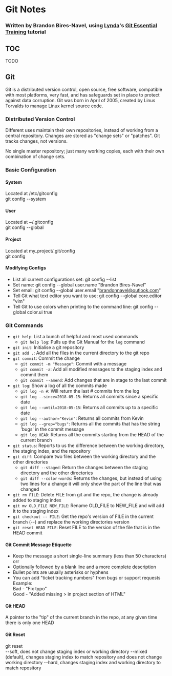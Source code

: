 # Git Notes
### Written by Brandon Bires-Navel, using [Lynda](http://www.lynda.com)'s [Git Essential Training](https://www.lynda.com/Git-tutorials/Git-Essential-Training/100222-2.html?srchtrk=index:1%0Alinktypeid:2%0Aq:GIT%0Apage:1%0As:relevance%0Asa:true%0Aproducttypeid:2) tutorial

## TOC
TODO  
  
## Git
Git is a distributed version control, open source, free software, compatible with most platforms, very fast, and has safeguards set in place to protect against data corruption. Git was born in April of 2005, created by Linus Torvalds to manage Linux kernel source code.  
  
### Distributed Version Control
Different uses maintain their own repositories, instead of working from a central repository. Changes are stored as "change sets" or "patches". Git tracks changes, not versions.  
  
No single master repository; just many working copies, each with their own combination of change sets.  
  
### Basic Configuration

#### System
Located at /etc/gitconfig  
git config --system  

#### User
Located at ~/.gitconfig  
git config --global  

#### Project
Located at my_project/.git/config  
git config  

#### Modifying Configs
* List all current configurations set: git config --list
* Set name: git config --global user.name "Brandon Bires-Navel"
* Set email: git config --global user.email "brandonnavel@outlook.com"
* Tell Git what text editor you want to use: git config --global core.editor "vim"
* Tell Git to use colors when printing to the command line: git config --global color.ui true

### Git Commands

* `git help`: List a bunch of helpful and most used commands
    * `git help log`: Pulls up the Git Manual for the `log` command
* `git init`: Initialise a git repository
* `git add .`: Add all the files in the current directory to the git repo
* `git commit`: Commit the change
    * `git commit -m "Message"`: Commit with a message
    * `git commit -a`: Add all modified messages to the staging index and commit them
    * `git commit --amend`: Add changes that are in stage to the last commit
* `git log`: Show a log of all the commits made
    * `git log -n #`: Will return the last # commits from the log
    * `git log --since=2018-05-15`: Returns all commits since a specific date
    * `git log --until=2018-05-15`: Returns all commits up to a specific date
    * `git log --author="Kevin"`: Returns all commits from Kevin
    * `git log --grep="bugs"`: Returns all the commits that has the string 'bugs' in the commit message
    * `git log HEAD`: Returns all the commits starting from the HEAD of the current branch
* `git status`: Reports to us the difference between the working directory, the staging index, and the repository
* `git diff`: Compare two files between the working directory and the other directories
    * `git diff --staged`: Return the changes between the staging directory and the other directories
    * `git diff --color-words`: Returns the changes, but instead of using two lines for a change it will only show the part of the line that was changed
* `git rm FILE`: Delete FILE from git and the repo, the change is already added to staging index
* `git mv OLD_FILE NEW_FILE`: Rename OLD_FILE to NEW_FILE and will add it to the staging index  
* `git checkout -- FILE`: Get the repo's version of FILE in the current branch (--) and replace the working directories version
* `git reset HEAD FILE`: Reset FILE to the version of the file that is in the HEAD commit


#### Git Commit Message Etiquette
* Keep the message a short single-line summary (less than 50 characters) orr
* Optionally followed by a blank line and a more complete description
* Bullet points are usually asterisks or hyphens
* You can add "ticket tracking numbers" from bugs or support requests
Example:  
Bad - "Fix typo"  
Good - "Added missing > in project section of HTML"

#### Git HEAD
A pointer to the "tip" of the current branch in the repo, at any given time there is only one HEAD  
  
#### Git Reset
git reset  
    --soft, does not change staging index or working directory
    --mixed (default), changes staging index to match repository and does not change working directory
    --hard, changes staging index and working directory to match repository
























